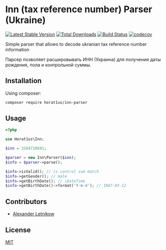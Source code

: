 # Inn (tax reference number) Parser (Ukraine)

[![Latest Stable Version](https://poser.pugx.org/horat1us/inn-parser/version)](https://packagist.org/packages/horat1us/inn-parser)
[![Total Downloads](https://poser.pugx.org/horat1us/inn-parser/downloads)](https://packagist.org/packages/horat1us/inn-parser)
[![Build Status](https://travis-ci.org/Horat1us/inn-parser.svg?branch=master)](https://travis-ci.org/Horat1us/inn-parser)
[![codecov](https://codecov.io/gh/horat1us/inn-parser/branch/master/graph/badge.svg)](https://codecov.io/gh/horat1us/inn-parser)

Simple parser that allows to decode ukranian tax reference number information

Парсер позволяет расшировывать ИНН (Украина) для получения даты рождения, пола и контрольной суммы.

## Installation
Using composer:
```bash
composer require horat1us/inn-parser
```

## Usage

```php
<?php

use Horat1us\Inn;

$inn = 3184710691;

$parser = new Inn\Parser($inn);
$info = $parser->parse();

$info->isValid(); // is control sum match
$info->getGender(); // male
$info->getBirthDate(); // \DateTime
$info->getBirthDate()->format('Y-m-d'); // 1987-03-12
```

## Contributors
- [Alexander Letnikow](mailto:reclamme@gmail.com)

## License
[MIT](./LICENSE)
